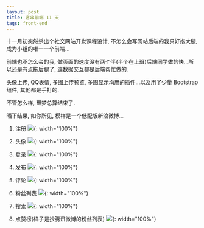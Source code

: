 ```yaml
---
layout: post
title: 客串前端 11 天
tags: front-end
---
```


十一月初突然杀出个社交网站开发课程设计, 不怎么会写网站后端的我只好抱大腿, 成为小组的唯一一个前端...

前端也不怎么会的我, 做页面的速度没有两个半(半个在上班)后端同学做的快...所以还是有点拖后腿了, 连数据交互都是后端帮忙做的.

头像上传, QQ表情, 多图上传预览, 多图显示均用的插件...以及用了少量 Bootstrap 组件, 其他都是手打的.

不管怎么样, 噩梦总算结束了.

晒下结果, 如你所见, 模样是一个低配版新浪微博...

1. 注册
![](http://a3.qpic.cn/psb?/V11aPCg53lyBwf/zcbgvGNj.vA10DDypMpTb6RqsOqG7pHepxgexRZ.Sc8!/b/dNoAAAAAAAAA){: width="100%"}

2. 头像
![](http://a3.qpic.cn/psb?/V11aPCg53lyBwf/w7mo69Cz7I5*X0lf3c0oavWDCljcl3kwmx1JsShINkI!/b/dAoBAAAAAAAA){: width="100%"}

3. 登录
![](http://a1.qpic.cn/psb?/V11aPCg508qwno/NoyuhQzzq5hDXpR0vSdkV4G89DgoDhbJvR8Ab1sW25I!/b/dAsBAAAAAAAA){: width="100%"}

4. 发布
![](http://a1.qpic.cn/psb?/V11aPCg508qwno/5noDkTbsqQBdxtLNwmc85NrPjAH8Wg7fdFMGpPKsf24!/b/dHcBAAAAAAAA){: width="100%"}

5. 评论
![](http://a2.qpic.cn/psb?/V11aPCg508qwno/mrIwogfm*66VsMDmxj8sMoBof*ZCGc47FqjhRsvQ1zQ!/b/dAwBAAAAAAAA){: width="100%"}

6. 粉丝列表
![](http://a3.qpic.cn/psb?/V11aPCg508qwno/v1pzkYUlzo8DhdbBNob9kjjB66w7d9GXriVO0xnZN0s!/b/dAoBAAAAAAAA){: width="100%"}

7. 搜索
![](http://a2.qpic.cn/psb?/V11aPCg508qwno/sRZgeXZTFaliwNitflO3DNj8Aw8BbSUWLe6CgqyMHHA!/b/dAkBAAAAAAAA){: width="100%"}

8. 点赞榜(样子是抄腾讯微博的粉丝列表)
![](http://a3.qpic.cn/psb?/V11aPCg508qwno/wcKLP5cQ0LMrO7D96wi8nUdGBC2jKXtpIq.HuqlyeQw!/b/dI8AAAAAAAAA){: width="100%"}
